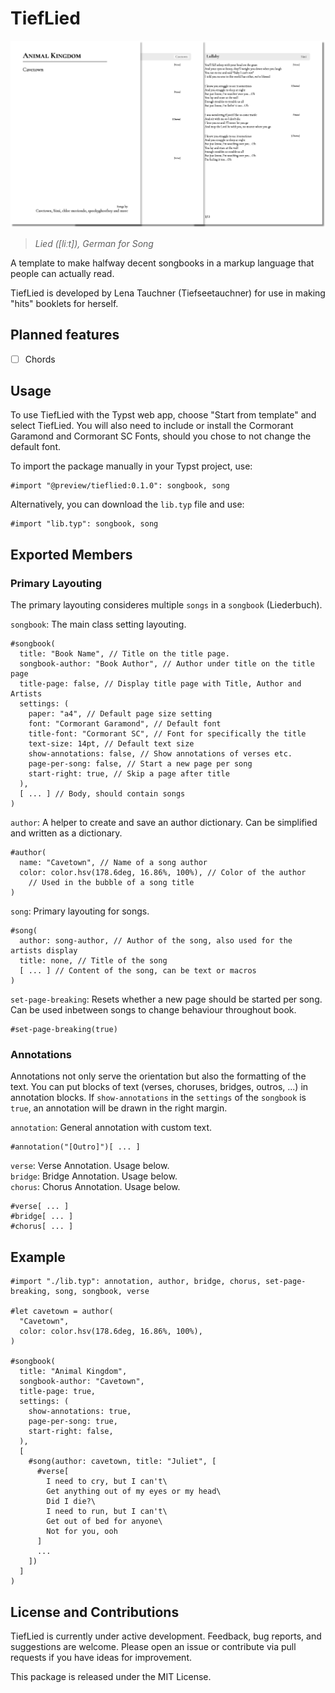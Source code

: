 # TiefLied

![Cover Image](./cover.png)

> _Lied (\[liːt\]), German for Song_

A template to make halfway decent songbooks in a markup language that people can actually read.

TiefLied is developed by Lena Tauchner (Tiefseetauchner) for use in making "hits" booklets for herself.

## Planned features

- [ ] Chords

## Usage

To use TiefLied with the Typst web app, choose "Start from template" and select TiefLied. You will also need to include or install the Cormorant Garamond and Cormorant SC Fonts, should you chose to not change the default font.

To import the package manually in your Typst project, use:

```typst
#import "@preview/tieflied:0.1.0": songbook, song
```

Alternatively, you can download the `lib.typ` file and use:

```typst
#import "lib.typ": songbook, song
```

## Exported Members

### Primary Layouting

The primary layouting consideres multiple `songs` in a `songbook` (Liederbuch).

`songbook`: The main class setting layouting.

```typst
#songbook(
  title: "Book Name", // Title on the title page.
  songbook-author: "Book Author", // Author under title on the title page
  title-page: false, // Display title page with Title, Author and Artists
  settings: (
    paper: "a4", // Default page size setting
    font: "Cormorant Garamond", // Default font
    title-font: "Cormorant SC", // Font for specifically the title
    text-size: 14pt, // Default text size
    show-annotations: false, // Show annotations of verses etc.
    page-per-song: false, // Start a new page per song
    start-right: true, // Skip a page after title
  ),
  [ ... ] // Body, should contain songs
)
```

`author`: A helper to create and save an author dictionary. Can be simplified and written as a dictionary.

```typst
#author(
  name: "Cavetown", // Name of a song author
  color: color.hsv(178.6deg, 16.86%, 100%), // Color of the author
    // Used in the bubble of a song title
)
```

`song`: Primary layouting for songs.

```typst
#song(
  author: song-author, // Author of the song, also used for the artists display
  title: none, // Title of the song
  [ ... ] // Content of the song, can be text or macros
)
```

`set-page-breaking`: Resets whether a new page should be started per song. Can be used inbetween songs to change behaviour throughout book.

```typst
#set-page-breaking(true)
```

### Annotations

Annotations not only serve the orientation but also the formatting of the text. You can put blocks of text (verses, choruses, bridges, outros, ...) in annotation blocks. If `show-annotations` in the `settings` of the `songbook` is `true`, an annotation will be drawn in the right margin.

`annotation`: General annotation with custom text.

```typst
#annotation("[Outro]")[ ... ]
```

`verse`: Verse Annotation. Usage below.\
`bridge`: Bridge Annotation. Usage below.\
`chorus`: Chorus Annotation. Usage below.

```typst
#verse[ ... ]
#bridge[ ... ]
#chorus[ ... ]
```

## Example

```typst
#import "./lib.typ": annotation, author, bridge, chorus, set-page-breaking, song, songbook, verse

#let cavetown = author(
  "Cavetown",
  color: color.hsv(178.6deg, 16.86%, 100%),
)

#songbook(
  title: "Animal Kingdom",
  songbook-author: "Cavetown",
  title-page: true,
  settings: (
    show-annotations: true,
    page-per-song: true,
    start-right: false,
  ),
  [
    #song(author: cavetown, title: "Juliet", [
      #verse[
        I need to cry, but I can't\
        Get anything out of my eyes or my head\
        Did I die?\
        I need to run, but I can't\
        Get out of bed for anyone\
        Not for you, ooh
      ]
      ...
    ])
  ]
)
```

## License and Contributions

TiefLied is currently under active development. Feedback, bug reports, and suggestions are welcome. Please open an issue or contribute via pull requests if you have ideas for improvement.

This package is released under the MIT License.

